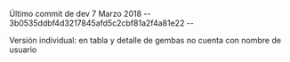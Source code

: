 Último commit de dev 7 Marzo 2018
-- 3b0535ddbf4d3217845afd5c2cbf81a2f4a81e22 --

Versión individual: en tabla y detalle de gembas no cuenta con nombre de usuario